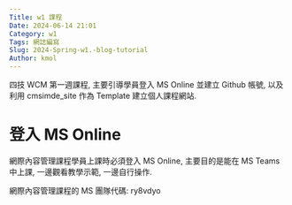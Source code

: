 ```yaml
---
Title: w1 課程
Date: 2024-06-14 21:01
Category: w1
Tags: 網誌編寫
Slug: 2024-Spring-w1.-blog-tutorial
Author: kmol
---
```


四技 WCM 第一週課程, 主要引導學員登入 MS Online 並建立 Github 帳號, 以及利用 cmsimde_site 作為 Template 建立個人課程網站.

<!-- PELICAN_END_SUMMARY -->

# 登入 MS Online
網際內容管理課程學員上課時必須登入 MS Online, 主要目的是能在 MS Teams 中上課, 一邊觀看教學示範, 一邊自行操作.

網際內容管理課程的 MS 團隊代碼: ry8vdyo